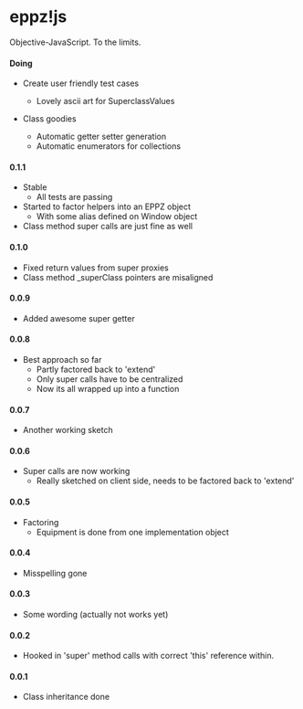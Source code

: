 eppz!js
=======

Objective-JavaScript. To the limits.


#### Doing

* Create user friendly test cases
    + Lovely ascii art for SuperclassValues

* Class goodies
    + Automatic getter setter generation
    + Automatic enumerators for collections


#### 0.1.1

+ Stable
    + All tests are passing
+ Started to factor helpers into an EPPZ object
    + With some alias defined on Window object
+ Class method super calls are just fine as well


#### 0.1.0

+ Fixed return values from super proxies
+ Class method _superClass pointers are misaligned


#### 0.0.9

+ Added awesome super getter


#### 0.0.8

+ Best approach so far
    + Partly factored back to 'extend'
    + Only super calls have to be centralized
    + Now its all wrapped up into a function


#### 0.0.7

+ Another working sketch


#### 0.0.6

+ Super calls are now working
    + Really sketched on client side, needs to be factored back to 'extend'


#### 0.0.5

+ Factoring
    + Equipment is done from one implementation object


#### 0.0.4

+ Misspelling gone


#### 0.0.3

+ Some wording (actually not works yet)
 

#### 0.0.2

+ Hooked in 'super' method calls with correct 'this' reference within.


#### 0.0.1

+ Class inheritance done
